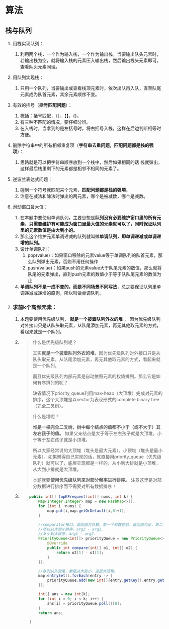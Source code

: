 # 算法

## 栈与队列

1. 用栈实现队列：

   1. 利用两个栈，一个作为输入栈，一个作为输出栈。当要输出队头元素时，若输出栈为空，就将输入栈的元素压入输出栈，然后输出栈头元素即可。查看队头元素同理。

2. 用队列实现栈：

   1. 只用一个队列，当要输出或查看栈顶元素时，依次出队再入队，直至队尾元素成为队首元素，其余元素顺序不变。

3. 有效的括号（**括号匹配问题**）：

   1. 概括：括号匹配，（），【】，{}。
   2. 有三种不匹配的情况，要仔细分辨。
   3. 在入栈时，当拿到的是左括号时，将右括号入栈，这样在后边判断相等时方便。

4. 删除字符串中的所有相邻重复项（**字符串去重问题，匹配问题都是栈的强项**）：

   1.  思路就是可以把字符串顺序放到一个栈中，然后如果相同的话 栈就弹出，这样最后栈里剩下的元素都是相邻不相同的元素了。 

5. 逆波兰表达式问题：

   1. 碰到一个符号就匹配来个元素，**匹配问题都是栈的强项**。
   2. 注意在减法和除法时弹出的两元素，哪个是被减数，哪个是减数。

6. 滑动窗口最大值：

   1. 在本题中要使用单调队列，主要思想是**队列没有必要维护窗口里的所有元素，只需要维护有可能成为窗口里最大值的元素就可以了，同时保证队列里的元素数值是由大到小的。**
   2. 那么这个维护元素单调递减的队列就叫做**单调队列，即单调递减或单调递增的队列。**
   3. 设计单调队列：
      1. pop(value)：如果窗口移除的元素value等于单调队列的队首元素，那么队列弹出元素，否则不用任何操作
      2. push(value)：如果push的元素value大于队尾元素的数值，那么就将队尾的元素弹出，直到push元素的数值小于等于队队尾元素的数值为止
   4.  **单调队列不是一成不变的，而是不同场景不同写法**，总之要保证队列里单调递减或递增的原则，所以叫做单调队列。 

7. ### **求前k个高频元素**：

   1. 本题要使用优先级队列， **就是一个披着队列外衣的堆** ， 因为优先级队列对外接口只是从队头取元素，从队尾添加元素，再无其他取元素的方式，看起来就是一个队列。 

   2. > 什么是优先级队列呢？
      >
      > 其实**就是一个披着队列外衣的堆**，因为优先级队列对外接口只是从队头取元素，从队尾添加元素，再无其他取元素的方式，看起来就是一个队列。
      >
      > 而且优先级队列内部元素是自动依照元素的权值排列。那么它是如何有序排列的呢？
      >
      > 缺省情况下priority_queue利用max-heap（大顶堆）完成对元素的排序，这个大顶堆是以vector为表现形式的complete binary tree（完全二叉树）。
      >
      > 什么是堆呢？
      >
      > **堆是一棵完全二叉树，树中每个结点的值都不小于（或不大于）其左右孩子的值。** 如果父亲结点是大于等于左右孩子就是大顶堆，小于等于左右孩子就是小顶堆。
      >
      > 所以大家经常说的大顶堆（堆头是最大元素），小顶堆（堆头是最小元素），如果懒得自己实现的话，就直接用priority_queue（优先级队列）就可以了，底层实现都是一样的，从小到大排就是小顶堆，从大到小排就是大顶堆。
      >
      > 本题就要**使用优先级队列来对部分频率进行排序。** 注意这里是对部分数据进行排序而不需要对所有数据排序！

   3. ```java
          public int[] topKFrequent(int[] nums, int k) {
              Map<Integer,Integer> map = new HashMap<>();
              for (int i :nums) {
                  map.put(i,map.getOrDefault(i,0)+1);
              }
      
              //comparator接口，返回值为负数，第一个参数在前，返回值为正，第二个参数在前
              //所以从大到小排序，arg2 - arg1.
              //从小到大排序，arg1 - arg2.
              PriorityQueue<int[]> priorityQueue = new PriorityQueue<>(new Comparator<int[]>() {
                  @Override
                  public int compare(int[] o1, int[] o2) {
                      return o2[1] - o1[1];
                  }
              });
      
              //队列从头到尾，数值从大到小，这是大顶堆。
              map.entrySet().forEach(entry -> {
                  priorityQueue.add(new int[]{entry.getKey(),entry.getValue()});
              });
      
              int[] ans = new int[k];
              for (int i = 0; i < k; i++) {
                  ans[i] = priorityQueue.poll()[0];
              }
              return ans;
      
          }
      ```

      